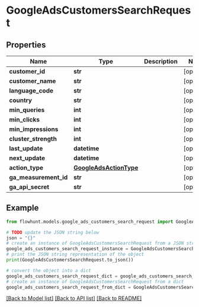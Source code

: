 # GoogleAdsCustomersSearchRequest


## Properties

Name | Type | Description | Notes
------------ | ------------- | ------------- | -------------
**customer_id** | **str** |  | [optional] 
**customer_name** | **str** |  | [optional] 
**language_code** | **str** |  | [optional] 
**country** | **str** |  | [optional] 
**min_queries** | **int** |  | [optional] 
**min_clicks** | **int** |  | [optional] 
**min_impressions** | **int** |  | [optional] 
**cluster_strength** | **int** |  | [optional] 
**last_update** | **datetime** |  | [optional] 
**next_update** | **datetime** |  | [optional] 
**action_type** | [**GoogleAdsActionType**](GoogleAdsActionType.md) |  | [optional] 
**ga_measurement_id** | **str** |  | [optional] 
**ga_api_secret** | **str** |  | [optional] 

## Example

```python
from flowhunt.models.google_ads_customers_search_request import GoogleAdsCustomersSearchRequest

# TODO update the JSON string below
json = "{}"
# create an instance of GoogleAdsCustomersSearchRequest from a JSON string
google_ads_customers_search_request_instance = GoogleAdsCustomersSearchRequest.from_json(json)
# print the JSON string representation of the object
print(GoogleAdsCustomersSearchRequest.to_json())

# convert the object into a dict
google_ads_customers_search_request_dict = google_ads_customers_search_request_instance.to_dict()
# create an instance of GoogleAdsCustomersSearchRequest from a dict
google_ads_customers_search_request_from_dict = GoogleAdsCustomersSearchRequest.from_dict(google_ads_customers_search_request_dict)
```
[[Back to Model list]](../README.md#documentation-for-models) [[Back to API list]](../README.md#documentation-for-api-endpoints) [[Back to README]](../README.md)


